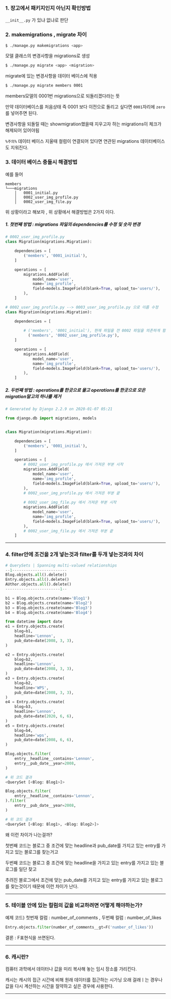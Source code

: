 ### 1. 장고에서 패키지인지 아닌지 확인방법

`__init__.py` 가 있냐 없냐로 판단

### 2. makemigrations , migrate 차이

```bash
$ ./manage.py makemigrations <app>
```

모델 클래스의 변경사항을 migrations로 생성

```bash
$ ./manage.py migrate <app> <migration>
```

migrate에 있는 변경사항을 데이터 베이스에 적용

```bash
$ ./manage.py migrate members 0001
```

members모델의 0001번 migrations으로 되돌리겠다라는 뜻

만약 데이터베이스를 처음상태 즉 0001 보다 이전으로 돌리고 싶다면 `0001`자리에 `zero` 를 넣어주면 된다.

변경사항을 되돌릴 때는 showmigration했을때 지우고자 하는 migrations이 체크가 해제되어 있어야됨

`%주의%` 데이터 베이스 지울때 컬럼이 연결되어 있다면 연관된 migrations 데이터베이스도 지워진다.

###  3. 데이터 베이스 충돌시 해결방법

예를 들어 

```
members
└───migrations
    │   0001_initial.py
    │   0002_user_img_profile.py
    │   0002_user_img_file.py
```

위 상황이라고 해보자 , 위 상황에서 해결방법은 2가지 이다.



##### 1. 첫번째 방법 : migrations 파일의 dependencies를 수정 및 숫자 변경

```python
# 0002_user_img_profile.py
class Migration(migrations.Migration):

    dependencies = [
        ('members', '0001_initial'),
    ]

    operations = [
        migrations.AddField(
            model_name='user',
            name='img_profile',
            field=models.ImageField(blank=True, upload_to='users/'),
        ),
    ]
```

```python
# 0002_user_img_profile.py --> 0003_user_img_profile.py 으로 이름 수정
class Migration(migrations.Migration):

    dependencies = [
        
        # ('members', '0001_initial'), 현재 파일을 전 0002 파일을 의존하게 함
          ('members', '0002_user_img_profile.py'),
    ]

    operations = [
        migrations.AddField(
            model_name='user',
            name='img_profile',
            field=models.ImageField(blank=True, upload_to='users/'),
        ),
    ]
```



##### 2. 두번째 방법 : operations를 한곳으로 몰고 operations를 한곳으로 모은 migration말고의 하나를 제거

```python
# Generated by Django 2.2.9 on 2020-01-07 05:21

from django.db import migrations, models


class Migration(migrations.Migration):

    dependencies = [
        ('members', '0001_initial'),
    ]

    operations = [
        # 0002_user_img_profile.py 에서 가져온 부분 시작
        migrations.AddField(
            model_name='user',
            name='img_profile',
            field=models.ImageField(blank=True, upload_to='users/'),
        ),
        # 0002_user_img_profile.py 에서 가져온 부분 끝
        
        # 0002_user_img_file.py 에서 가져온 부분 시작
        migrations.AddField(
            model_name='user',
            name='img_profile',
            field=models.ImageField(blank=True, upload_to='users/'),
        ),
        # 0002_user_img_file.py 에서 가져온 부분 끝
    ]
```

---

### 4. filter안에 조건을 2개 넣는것과 filter를 두개 넣는것과의 차이

```python
# QuerySets | Spanning multi-valued relationships 
--1------------------------
Blog.objects.all().delete()
Entry.objects.all().delete()
AUthor.objects.all().delete()
------------------------1--

b1 = Blog.objects.crate(name='Blog1')
b2 = Blog.objects.create(name='Blog2')
b3 = Blog.objects.create(name='Blog3')
b4 = Blog.objects.create(name='Blog4')

from datetime import date
e1 = Entry.objects.create(
	blog=b1,
	headline='Lennon',
	pub_date=date(2008, 3, 3),
)

e2 = Entry.objects.create(
	blog=b2,
	headline='Lennon',
	pub_date=date(2008, 3, 3),
)
e3 = Entry.objects.create(
	blog=b2,
	headline='WPS',
	pub_date=date(2008, 3, 3),
)
e4 = Entry.objects.create(
	blog=b3,
	headline='Lennon',
	pub_date=date(2020, 6, 6),
)
e5 = Entry.objects.create(
	blog=b4,
	headline='wps',
	pub_date=date(2008, 6, 6),
)
```

```python
Blog.objects.filter(
	entry__headline__contains='Lennon',
	entry__pub_date__year=2008,
)
```

```python
# 위 코드 결과 
<QuerySet [<Blog: Blog1>]>
```

```python
Blog.objects.filter(
	entry__headline__contains='Lennon',
).filter(
	entry__pub_date__year=2008,
)
```

```python
# 위 코드 결과
<QuerySet [<Blog: Blog1>, <Blog: Blog2>]>
```

왜 이런 차이가 나는걸까?

첫번째 코드는 블로그 중  조건에 맞는 headline과 pub_date를 가지고 있는 entry를 가지고 있는 블로그를 찾는거고

두번째 코드는 블로그 중 조건에 맞는 headline을 가지고 있는 entry를 가지고 있는 블로그를 일단 찾고 

추려진 블로그에서 조건에 맞는 pub_date를 가지고 있는 entry를 가지고 있는 블로그를 찾는것이기 때문에 이런 차이가 난다.

___

### 5. 테이블 안에 있는 컬럼의 값을 비교하려면 어떻게 해야하는가?



예제 코드) 첫번재 컬럼 : number_of_comments , 두번째 컬럼 : number_of_likes

```python
Entry.objects.filter(number_of_comments__gt=F('number_of_likes'))
```



결론 : F표현식을 쓰면된다.

---

### 6.  캐시란?

컴퓨터 과학에서 데이터나 값을 미리 복사해 놓는 임시 장소를 가리킨다.

캐시는 캐시의 접근 시간에 비해 원래 데이터를 접근하는 시가닝 오래 걸래ㅣ는 경우나 값을 다시 계산하는 시간을 절약하고 싶은 경우에 사용한다.

---

